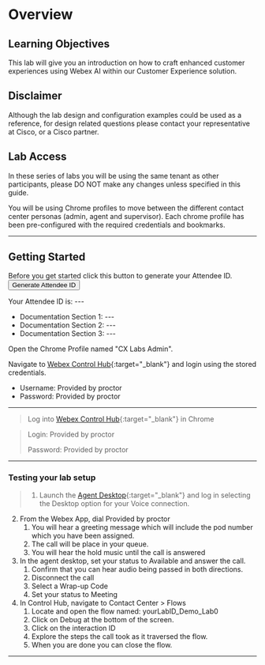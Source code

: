 # Overview

## Learning Objectives

This lab will give you an introduction on how to craft enhanced customer experiences using Webex AI within our Customer Experience solution. 

## Disclaimer

Although the lab design and configuration examples could be used as a reference, for design related questions please contact your representative at Cisco, or a Cisco partner.

## Lab Access

In these series of labs you will be using the same tenant as other participants, please DO NOT make any changes unless specified in this guide. 

You will be using Chrome profiles to move between the different contact center personas (admin, agent and supervisor). Each chrome profile has been pre-configured with the required credentials and bookmarks. 

---



## Getting Started

Before you get started click this button to generate your Attendee ID.  <button onclick="generateAttendeeId()">Generate Attendee ID</button>

Your Attendee ID is: <span id="attendee-id">---</span>

- Documentation Section 1: <span class="id-reference">---</span>
- Documentation Section 2: <span class="id-reference">---</span>
- Documentation Section 3: <span class="id-reference">---</span>

Open the Chrome Profile named "CX Labs Admin".

Navigate to [Webex Control Hub](https://admin.webex.com){:target="_blank"} and login using the stored credentials.


- Username: <copy><w class="login">Provided by proctor</w></copy>
- Password: <copy><w class="PW">Provided by proctor</w></copy>


---
> Log into [Webex Control Hub](https://admin.webex.com){:target="_blank"} in Chrome

> Login: <copy><w class="login">Provided by proctor</w></copy>
> 
> Password: <copy><w class="PW">Provided by proctor</w></copy>

---
### Testing your lab setup
> 1. Launch the [Agent Desktop](https://desktop.wxcc-us1.cisco.com/){:target="_blank"} and log in selecting the Desktop option for your Voice connection.
2. From the Webex App, dial <copy><w class="EPDN">Provided by proctor</w></copy>
      1. You will hear a greeting message which will include the pod number which you have been assigned.
      2. The call will be place in your queue.
      3. You will hear the hold music until the call is answered
3. In the agent desktop, set your status to Available and answer the call.
      1. Confirm that you can hear audio being passed in both directions.
      2. Disconnect the call
      3. Select a Wrap-up Code
      4. Set your status to Meeting
4. In Control Hub, navigate to Contact Center > Flows
      1. Locate and open the flow named: <copy><w class ="POD">yourLabID</w>_Demo_Lab0</copy>
      2. Click on Debug at the bottom of the screen.
      3. Click on the interaction ID
      4. Explore the steps the call took as it traversed the flow.
      5. When you are done you can close the flow.

---

<script src='../assets/load.js'><script>